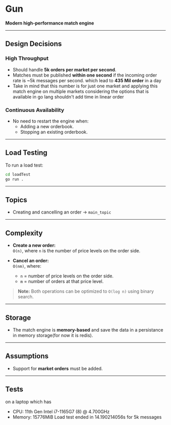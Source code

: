 # Gun

**Modern high-performance match engine**

---

## Design Decisions

### High Throughput
- Should handle **5k orders per market per second**.
- Matches must be published **within one second** if the incoming order rate is ~5k messages per second. which lead to **435 Mil order** in a day
- Take in mind that this number is for just one market and applying this match engine on multiple markets considering the options that is available in go lang shouldn't add time in linear order
### Continuous Availability
- No need to restart the engine when:
  - Adding a new orderbook.
  - Stopping an existing orderbook.

---

## Load Testing

To run a load test:

```bash
cd loadTest
go run .
```

---

## Topics

- Creating and cancelling an order → `main_topic`

---

## Complexity

- **Create a new order:**  
  `O(n)`, where `n` is the number of price levels on the order side.
  
- **Cancel an order:**  
  `O(nm)`, where:
  - `n` = number of price levels on the order side.
  - `m` = number of orders at that price level.

> **Note:** Both operations can be optimized to `O(log n)` using binary search.

---

## Storage

- The match engine is **memory-based** and save the data in a persistance in memory storage(for now it is redis).

---

## Assumptions

- Support for **market orders** must be added.

---

## Tests

on a laptop which has
- CPU: 11th Gen Intel i7-1165G7 (8) @ 4.700GHz
- Memory: 15776MiB
Load test ended in 14.190214056s for 5k messages
